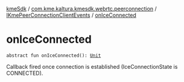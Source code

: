 [kmeSdk](../../index.md) / [com.kme.kaltura.kmesdk.webrtc.peerconnection](../index.md) / [IKmePeerConnectionClientEvents](index.md) / [onIceConnected](./on-ice-connected.md)

# onIceConnected

`abstract fun onIceConnected(): `[`Unit`](https://kotlinlang.org/api/latest/jvm/stdlib/kotlin/-unit/index.html)

Callback fired once connection is established (IceConnectionState is
CONNECTED).

